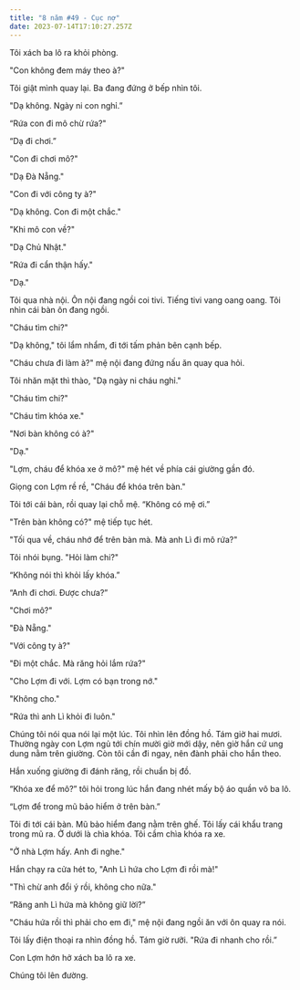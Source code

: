 ```yaml
---
title: "8 năm #49 - Cục nợ"
date: 2023-07-14T17:10:27.257Z
---
```


Tôi xách ba lô ra khỏi phòng.

"Con không đem máy theo à?"

Tôi giật mình quay lại. Ba đang đứng ở bếp nhìn tôi.

"Dạ không. Ngày ni con nghỉ.”

“Rứa con đi mô chừ rứa?"

“Dạ đi chơi.”

"Con đi chơi mô?"

"Dạ Đà Nẵng."

"Con đi với công ty à?"

"Dạ không. Con đi một chắc."

"Khi mô con về?"

"Dạ Chủ Nhật."

"Rứa đi cẩn thận hấy."

"Dạ."

Tôi qua nhà nội. Ôn nội đang ngồi coi tivi. Tiếng tivi vang oang oang. Tôi nhìn cái bàn ôn đang ngồi.

"Cháu tìm chi?"

"Dạ không," tôi lẩm nhẩm, đi tới tấm phản bên cạnh bếp.

"Cháu chưa đi làm à?" mệ nội đang đứng nấu ăn quay qua hỏi.

Tôi nhăn mặt thì thào, "Dạ ngày ni cháu nghỉ."

"Cháu tìm chi?"

"Cháu tìm khóa xe."

"Nơi bàn không có à?"

"Dạ."

"Lợm, cháu để khóa xe ở mô?" mệ hét về phía cái giường gần đó.

Giọng con Lợm rề rề, "Cháu để khóa trên bàn."

Tôi tới cái bàn, rồi quay lại chỗ mệ. “Không có mệ ơi.”

"Trên bàn không có?" mệ tiếp tục hét.

"Tối qua về, cháu nhớ để trên bàn mà. Mà anh Lì đi mô rứa?"

Tôi nhói bụng. "Hỏi làm chi?"

“Không nói thì khỏi lấy khóa.”

“Anh đi chơi. Được chưa?”

"Chơi mô?"

"Đà Nẵng."

"Với công ty à?"

"Đi một chắc. Mà răng hỏi lắm rứa?"

"Cho Lợm đi với. Lợm có bạn trong nớ."

"Không cho."

"Rứa thì anh Lì khỏi đi luôn."

Chúng tôi nói qua nói lại một lúc. Tôi nhìn lên đồng hồ. Tám giờ hai mươi. Thường ngày con Lợm ngủ tới chín mười giờ mới dậy, nên giờ hắn cứ ung dung nằm trên giường. Còn tôi cần đi ngay, nên đành phải cho hắn theo.

Hắn xuống giường đi đánh răng, rồi chuẩn bị đồ.

“Khóa xe để mô?” tôi hỏi trong lúc hắn đang nhét mấy bộ áo quần vô ba lô.

“Lợm để trong mũ bảo hiểm ở trên bàn.”

Tôi đi tới cái bàn. Mũ bảo hiểm đang nằm trên ghế. Tôi lấy cái khẩu trang trong mũ ra. Ở dưới là chìa khóa. Tôi cầm chìa khóa ra xe.

"Ở nhà Lợm hấy. Anh đi nghe."

Hắn chạy ra cửa hét to, "Anh Lì hứa cho Lợm đi rồi mà!"

"Thì chừ anh đổi ý rồi, không cho nữa."

“Răng anh Lì hứa mà không giữ lời?”

"Cháu hứa rồi thì phải cho em đi," mệ nội đang ngồi ăn với ôn quay ra nói.

Tôi lấy điện thoại ra nhìn đồng hồ. Tám giờ rưỡi. "Rứa đi nhanh cho rồi.”

Con Lợm hớn hở xách ba lô ra xe.

Chúng tôi lên đường.
